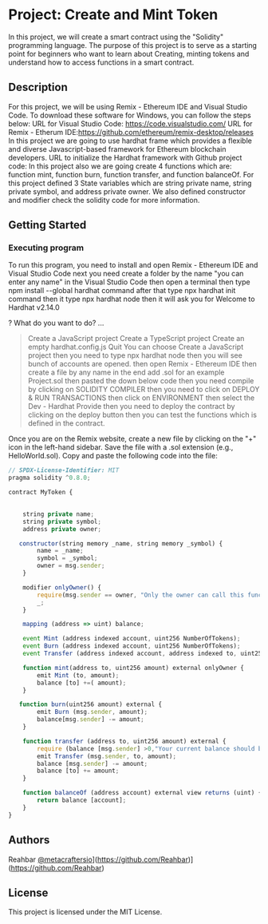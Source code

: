 # Project: Create and Mint Token

In this project, we will create a smart contract using the "Solidity" programming language. The purpose of this project is to serve as a starting point for beginners who want to learn about Creating, minting tokens and understand how to access functions in a smart contract.

## Description

For this project, we will be using Remix - Ethereum IDE and Visual Studio Code. To download these software for Windows, you can follow the steps below:
URL for Visual Studio Code: https://code.visualstudio.com/
URL for Remix - Etherum IDE:https://github.com/ethereum/remix-desktop/releases
In this project we are going to use hardhat frame which provides a flexible and diverse Javascript-based framework for Ethereum blockchain developers.
URL to initialize the Hardhat framework with  Github project code:
In this project also we are going create 4 functions which are: function mint, function burn, function transfer, and function balanceOf. For this project defined 3 State variables which are string private name, string private symbol, and address private owner. We also defined constructor and modifier check the solidity code for more information.

## Getting Started

### Executing program

To run this program, you need to install and open Remix - Ethereum IDE and Visual Studio Code next you need create a folder by the name "you can enter any name" in the Visual Studio Code then open a terminal then type npm install --global hardhat command after that type npx hardhat init command then it type npx hardhat node then it will ask you for Welcome to Hardhat v2.14.0

? What do you want to do? ... 
> Create a JavaScript project
  Create a TypeScript project
  Create an empty hardhat.config.js
  Quit
> You can choose Create a JavaScript project then you need to type npx hardhat node then you will see bunch of accounts are opened. then open Remix - Ethereum IDE then create a file by any name in the end add .sol for an example Project.sol then pasted the down below code then you need compile by clicking on SOLIDITY COMPILER then you need to click on DEPLOY & RUN TRANSACTIONS then click on ENVIRONMENT then select the Dev - Hardhat Provide then you need to deploy the contract by clicking on the deploy button then you can test the functions which is defined in the contract.

Once you are on the Remix website, create a new file by clicking on the "+" icon in the left-hand sidebar. Save the file with a .sol extension (e.g., HelloWorld.sol). Copy and paste the following code into the file:

```javascript
// SPDX-License-Identifier: MIT
pragma solidity ^0.8.0;

contract MyToken {

    
    string private name;
    string private symbol;
    address private owner;

   constructor(string memory _name, string memory _symbol) {
        name = _name;
        symbol = _symbol;
        owner = msg.sender;
    }

    modifier onlyOwner() {
        require(msg.sender == owner, "Only the owner can call this function!.");
        _;
    }

    mapping (address => uint) balance;

    event Mint (address indexed account, uint256 NumberOfTokens);
    event Burn (address indexed account, uint256 NumberOfTokens);
    event Transfer (address indexed account, address indexed to, uint256 NumberOfTokens);

    function mint(address to, uint256 amount) external onlyOwner {
        emit Mint (to, amount);
        balance [to] +=( amount);
    }

   function burn(uint256 amount) external {
        emit Burn (msg.sender, amount);
        balance[msg.sender] -= amount;
    }

    function transfer (address to, uint256 amount) external {
        require (balance [msg.sender] >0,"Your current balance should be greater than 0");
        emit Transfer (msg.sender, to, amount);
        balance [msg.sender] -= amount;
        balance [to] += amount;
    }

    function balanceOf (address account) external view returns (uint) {
        return balance [account];
    }
}


```

## Authors

Reahbar 
[@metacraftersio](https://twitter.com/metacraftersio)](https://github.com/Reahbar)](https://github.com/Reahbar)


## License

This project is licensed under the MIT License.
